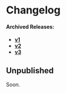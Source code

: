 # Changelog

#### Archived Releases:

- [**v1**](https://github.com/azurydev/darkflare/blob/2392caae544fd3e42a06c5d0ac0ebc9c323ff2fa/changelogs/v1.md)
- [**v2**](https://github.com/azurydev/darkflare/blob/2392caae544fd3e42a06c5d0ac0ebc9c323ff2fa/changelogs/v2.md)
- [**v3**](https://github.com/azurydev/darkflare/blob/2392caae544fd3e42a06c5d0ac0ebc9c323ff2fa/changelogs/v3.md)

## Unpublished

Soon.
